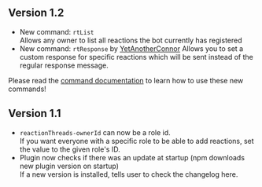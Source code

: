 ## Version 1.2
- New command: `rtList`  
Allows any owner to list all reactions the bot currently has registered
- New command: `rtResponse` by [YetAnotherConnor](https://github.com/YetAnotherConnor)
Allows you to set a custom response for specific reactions which will be sent instead of the regular response message.  
  
Please read the [command documentation](https://github.com/MMPlugins/ReactionThreads#commands) to learn how to use these new commands!

## Version 1.1
- `reactionThreads-ownerId` can now be a role id.  
If you want everyone with a specific role to be able to add reactions, set the value to the given role's ID.
- Plugin now checks if there was an update at startup (npm downloads new plugin version on startup)  
If a new version is installed, tells user to check the changelog here.
